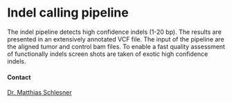 # Indel calling pipeline
The indel pipeline detects high confidence indels (1-20 bp). The results are presented in an extensively annotated VCF file. The input of the pipeline are the aligned tumor and control bam files. To enable a fast quality assessment of functionally indels screen shots are taken of exotic high confidence indels.

#### Contact
[Dr. Matthias Schlesner](http://congo.embl.de/hd-hub/dr-matthias-schlesner/)

